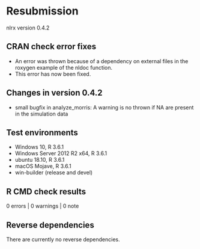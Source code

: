 # Resubmission

nlrx version 0.4.2

## CRAN check error fixes
* An error was thrown because of a dependency on external files in the roxygen example of the nldoc function.
* This error has now been fixed.

## Changes in version 0.4.2
* small bugfix in analyze_morris: A warning is no thrown if NA are present in the simulation data


## Test environments
* Windows 10, R 3.6.1
* Windows Server 2012 R2 x64, R 3.6.1
* ubuntu 18.10, R 3.6.1
* macOS Mojave, R 3.6.1
* win-builder (release and devel)

## R CMD check results

0 errors | 0 warnings | 0 note

## Reverse dependencies

There are currently no reverse dependencies.
